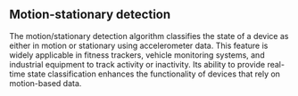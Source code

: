 ## Motion-stationary detection
The motion/stationary detection algorithm classifies the state of a device as either in motion or stationary using accelerometer data.
This feature is widely applicable in fitness trackers, vehicle monitoring systems, and industrial equipment to track activity or inactivity. Its ability to provide real-time state classification enhances the functionality of devices that rely on motion-based data.